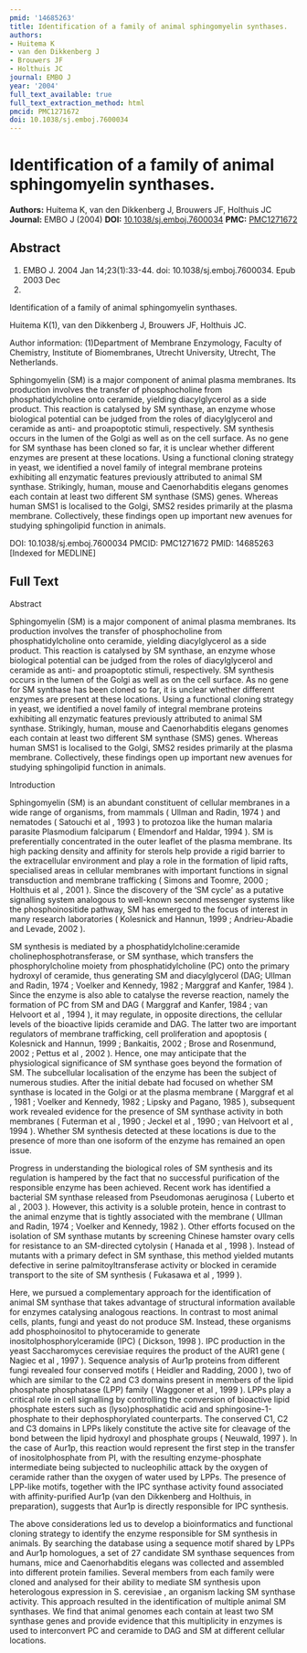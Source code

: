 ```yaml
---
pmid: '14685263'
title: Identification of a family of animal sphingomyelin synthases.
authors:
- Huitema K
- van den Dikkenberg J
- Brouwers JF
- Holthuis JC
journal: EMBO J
year: '2004'
full_text_available: true
full_text_extraction_method: html
pmcid: PMC1271672
doi: 10.1038/sj.emboj.7600034
---
```


# Identification of a family of animal sphingomyelin synthases.
**Authors:** Huitema K, van den Dikkenberg J, Brouwers JF, Holthuis JC
**Journal:** EMBO J (2004)
**DOI:** [10.1038/sj.emboj.7600034](https://doi.org/10.1038/sj.emboj.7600034)
**PMC:** [PMC1271672](https://www.ncbi.nlm.nih.gov/pmc/articles/PMC1271672/)

## Abstract

1. EMBO J. 2004 Jan 14;23(1):33-44. doi: 10.1038/sj.emboj.7600034. Epub 2003 Dec 
18.

Identification of a family of animal sphingomyelin synthases.

Huitema K(1), van den Dikkenberg J, Brouwers JF, Holthuis JC.

Author information:
(1)Department of Membrane Enzymology, Faculty of Chemistry, Institute of 
Biomembranes, Utrecht University, Utrecht, The Netherlands.

Sphingomyelin (SM) is a major component of animal plasma membranes. Its 
production involves the transfer of phosphocholine from phosphatidylcholine onto 
ceramide, yielding diacylglycerol as a side product. This reaction is catalysed 
by SM synthase, an enzyme whose biological potential can be judged from the 
roles of diacylglycerol and ceramide as anti- and proapoptotic stimuli, 
respectively. SM synthesis occurs in the lumen of the Golgi as well as on the 
cell surface. As no gene for SM synthase has been cloned so far, it is unclear 
whether different enzymes are present at these locations. Using a functional 
cloning strategy in yeast, we identified a novel family of integral membrane 
proteins exhibiting all enzymatic features previously attributed to animal SM 
synthase. Strikingly, human, mouse and Caenorhabditis elegans genomes each 
contain at least two different SM synthase (SMS) genes. Whereas human SMS1 is 
localised to the Golgi, SMS2 resides primarily at the plasma membrane. 
Collectively, these findings open up important new avenues for studying 
sphingolipid function in animals.

DOI: 10.1038/sj.emboj.7600034
PMCID: PMC1271672
PMID: 14685263 [Indexed for MEDLINE]

## Full Text

Abstract

Sphingomyelin (SM) is a major component of animal plasma membranes. Its production involves the transfer of phosphocholine from phosphatidylcholine onto ceramide, yielding diacylglycerol as a side product. This reaction is catalysed by SM synthase, an enzyme whose biological potential can be judged from the roles of diacylglycerol and ceramide as anti- and proapoptotic stimuli, respectively. SM synthesis occurs in the lumen of the Golgi as well as on the cell surface. As no gene for SM synthase has been cloned so far, it is unclear whether different enzymes are present at these locations. Using a functional cloning strategy in yeast, we identified a novel family of integral membrane proteins exhibiting all enzymatic features previously attributed to animal SM synthase. Strikingly, human, mouse and Caenorhabditis elegans genomes each contain at least two different SM synthase (SMS) genes. Whereas human SMS1 is localised to the Golgi, SMS2 resides primarily at the plasma membrane. Collectively, these findings open up important new avenues for studying sphingolipid function in animals.

Introduction

Sphingomyelin (SM) is an abundant constituent of cellular membranes in a wide range of organisms, from mammals ( Ullman and Radin, 1974 ) and nematodes ( Satouchi et al , 1993 ) to protozoa like the human malaria parasite Plasmodium falciparum ( Elmendorf and Haldar, 1994 ). SM is preferentially concentrated in the outer leaflet of the plasma membrane. Its high packing density and affinity for sterols help provide a rigid barrier to the extracellular environment and play a role in the formation of lipid rafts, specialised areas in cellular membranes with important functions in signal transduction and membrane trafficking ( Simons and Toomre, 2000 ; Holthuis et al , 2001 ). Since the discovery of the ‘SM cycle' as a putative signalling system analogous to well-known second messenger systems like the phosphoinositide pathway, SM has emerged to the focus of interest in many research laboratories ( Kolesnick and Hannun, 1999 ; Andrieu-Abadie and Levade, 2002 ).

SM synthesis is mediated by a phosphatidylcholine:ceramide cholinephosphotransferase, or SM synthase, which transfers the phosphorylcholine moiety from phosphatidylcholine (PC) onto the primary hydroxyl of ceramide, thus generating SM and diacylglycerol (DAG; Ullman and Radin, 1974 ; Voelker and Kennedy, 1982 ; Marggraf and Kanfer, 1984 ). Since the enzyme is also able to catalyse the reverse reaction, namely the formation of PC from SM and DAG ( Marggraf and Kanfer, 1984 ; van Helvoort et al , 1994 ), it may regulate, in opposite directions, the cellular levels of the bioactive lipids ceramide and DAG. The latter two are important regulators of membrane trafficking, cell proliferation and apoptosis ( Kolesnick and Hannun, 1999 ; Bankaitis, 2002 ; Brose and Rosenmund, 2002 ; Pettus et al , 2002 ). Hence, one may anticipate that the physiological significance of SM synthase goes beyond the formation of SM. The subcellular localisation of the enzyme has been the subject of numerous studies. After the initial debate had focused on whether SM synthase is located in the Golgi or at the plasma membrane ( Marggraf et al , 1981 ; Voelker and Kennedy, 1982 ; Lipsky and Pagano, 1985 ), subsequent work revealed evidence for the presence of SM synthase activity in both membranes ( Futerman et al , 1990 ; Jeckel et al , 1990 ; van Helvoort et al , 1994 ). Whether SM synthesis detected at these locations is due to the presence of more than one isoform of the enzyme has remained an open issue.

Progress in understanding the biological roles of SM synthesis and its regulation is hampered by the fact that no successful purification of the responsible enzyme has been achieved. Recent work has identified a bacterial SM synthase released from Pseudomonas aeruginosa ( Luberto et al , 2003 ). However, this activity is a soluble protein, hence in contrast to the animal enzyme that is tightly associated with the membrane ( Ullman and Radin, 1974 ; Voelker and Kennedy, 1982 ). Other efforts focused on the isolation of SM synthase mutants by screening Chinese hamster ovary cells for resistance to an SM-directed cytolysin ( Hanada et al , 1998 ). Instead of mutants with a primary defect in SM synthase, this method yielded mutants defective in serine palmitoyltransferase activity or blocked in ceramide transport to the site of SM synthesis ( Fukasawa et al , 1999 ).

Here, we pursued a complementary approach for the identification of animal SM synthase that takes advantage of structural information available for enzymes catalysing analogous reactions. In contrast to most animal cells, plants, fungi and yeast do not produce SM. Instead, these organisms add phosphoinositol to phytoceramide to generate inositolphosphorylceramide (IPC) ( Dickson, 1998 ). IPC production in the yeast Saccharomyces cerevisiae requires the product of the AUR1 gene ( Nagiec et al , 1997 ). Sequence analysis of Aur1p proteins from different fungi revealed four conserved motifs ( Heidler and Radding, 2000 ), two of which are similar to the C2 and C3 domains present in members of the lipid phosphate phosphatase (LPP) family ( Waggoner et al , 1999 ). LPPs play a critical role in cell signalling by controlling the conversion of bioactive lipid phosphate esters such as (lyso)phosphatidic acid and sphingosine-1-phosphate to their dephosphorylated counterparts. The conserved C1, C2 and C3 domains in LPPs likely constitute the active site for cleavage of the bond between the lipid hydroxyl and phosphate groups ( Neuwald, 1997 ). In the case of Aur1p, this reaction would represent the first step in the transfer of inositolphosphate from PI, with the resulting enzyme-phosphate intermediate being subjected to nucleophilic attack by the oxygen of ceramide rather than the oxygen of water used by LPPs. The presence of LPP-like motifs, together with the IPC synthase activity found associated with affinity-purified Aur1p (van den Dikkenberg and Holthuis, in preparation), suggests that Aur1p is directly responsible for IPC synthesis.

The above considerations led us to develop a bioinformatics and functional cloning strategy to identify the enzyme responsible for SM synthesis in animals. By searching the database using a sequence motif shared by LPPs and Aur1p homologues, a set of 27 candidate SM synthase sequences from humans, mice and Caenorhabditis elegans was collected and assembled into different protein families. Several members from each family were cloned and analysed for their ability to mediate SM synthesis upon heterologous expression in S. cerevisiae , an organism lacking SM synthase activity. This approach resulted in the identification of multiple animal SM synthases. We find that animal genomes each contain at least two SM synthase genes and provide evidence that this multiplicity in enzymes is used to interconvert PC and ceramide to DAG and SM at different cellular locations.
